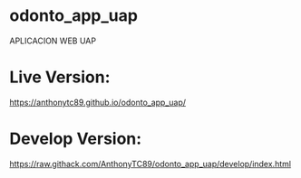 # odonto_app_uap
APLICACION WEB UAP

Live Version:
===
https://anthonytc89.github.io/odonto_app_uap/

Develop Version:
===
https://raw.githack.com/AnthonyTC89/odonto_app_uap/develop/index.html
